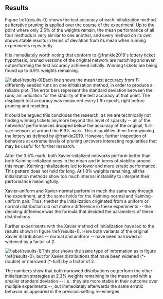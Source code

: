 ## Results

Figure \ref{results-0} shows the test accuracy of each initialization method as
iterative pruning is applied over the course of the experiment. Up to the point
where only 3.5% of the weights remain, the mean performance of all four methods
is very similar to one another, and every method on its own shows stable
results in terms of deviation from its mean when running experiments
repeatedly.

It is immediately worth noting that conform to @frankle2019's lottery ticket
hypothesis, pruned versions of the original network are matching and even
outperforming the test accuracy achieved initially. Winning tickets are being
found up to 6.9% weights remaining.

![\label{results-0}Each line shows the mean test accuracy from 11 differently seeded runs on one
initialization method, in order to produce a reliable plot. The error bars
represent the standard deviation between the runs; an indication for the
stability of the test accuracy at that point. The displayed test accuracy was
measured every fifth epoch, right before pruning and
resetting.](images/results-0-original-4.png)

It could be argued this concludes the research, as we are technically not
finding winning tickets anymore beyond this level of sparsity -- all of the
networks' performances dropped below the accuracy of the original, full-size
network at around the 6.9% mark. This disquilifies them from winning the
lottery as defined by @frankle2019. However, further inspection of behaviors at
extreme levels of pruning uncovers interesting regularities that may be useful
for further research.

After the 3.5% mark, both Xavier-initalized networks perform better than both
Kaiming-initalized ones in the mean and in terms of stability around this mean.
Kaiming initalizations led to lower and more erratic performance. This pattern
does not hold for long. At 1.8% weights remaining, all the initialization
methods show too much internal instability to interpret their performance
meaningfully.

Xavier-uniform and Xavier-normal perform in much the same way through the
experiment, and the same holds for the Kaiming-normal and Kaiming-uniform pair.
Thus, thether the initialization originated from a uniform or normal
distribution did not make a difference in these experiments -- the deciding
difference was the formula that decided the parameters of these distributions.

Further experiments with the Xavier method of initialization have led to the
results shown in figure \ref{results-1}. Here both variants of the original
Xavier distributions -- normal and uniform -- have been narrowed or widened by
a factor of 2.

![\label{results-1}This plot shows the same type of information as in figure
\ref{results-0}, but for Xavier distributions that have been widened
(`*-double`) or narrowed (`*-half`) by a factor of
2.](images/results-1-xaviers.png)

The numbers show that both narrowed distributions outperform the other
initialization strategies at 2.3% weights remaining in the mean and with a
smaller standard deviation -- i.e.: they are more stable in their outcome over
multiple experiments --, but immediately afterwards the same erratic behavior
as appeared in the previous setting re-emerges.
